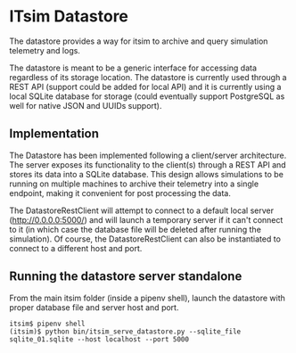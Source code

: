 # ITsim Datastore

The datastore provides a way for itsim to archive and query simulation telemetry and logs.

The datastore is meant to be a generic interface for accessing data regardless of its storage location. The datastore 
is currently used through a REST API (support could be added for local API) and it is currently using a local SQLite 
database  for storage (could eventually support PostgreSQL as well for native JSON and UUIDs support). 


## Implementation
The Datastore has been implemented following a client/server architecture. The server exposes its functionality to the 
client(s) through a REST API and stores its data into a SQLite database. This design allows simulations to be 
running on multiple machines to archive their telemetry into a single endpoint, making it convenient for post 
processing the data. 

The DatastoreRestClient will attempt to connect to a default local server (http://0.0.0.0:5000/) and will launch a 
temporary server if it can't connect to it (in which case the database file will be deleted after running the 
simulation). Of course, the DatastoreRestClient can also be instantiated to connect to a different host and port.

## Running the datastore server standalone

From the main itsim folder (inside a pipenv shell), launch the datastore with proper database file and server host and 
port. 

```
itsim$ pipenv shell
(itsim)$ python bin/itsim_serve_datastore.py --sqlite_file sqlite_01.sqlite --host localhost --port 5000
```

